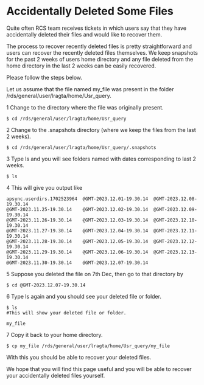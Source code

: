 # Accidentally Deleted Some Files

Quite often RCS team receives tickets  in which users say that they have accidentally deleted their files and would like to recover them.

The process to recover recently deleted files is pretty straightforward and users can recover the recently deleted files themselves. We keep snapshots for the past 2 weeks of users home directory and any file deleted from the home directory in the last 2 weeks can be easily recovered.

Please follow the steps below.

Let us assume that the file named my_file was present in the folder /rds/general/user/lragta/home/Usr_query.

1 Change to the directory where the file was originally present.

```console
$ cd /rds/general/user/lragta/home/Usr_query
```

2 Change to the .snapshots directory (where we keep the files from the last 2 weeks).

```console
$ cd /rds/general/user/lragta/home/Usr_query/.snapshots
```

3 Type ls and you will see folders named with dates corresponding to last 2  weeks.

```console
$ ls
```

4 This will give you output like

```console
apsync.userdirs.1702523964  @GMT-2023.12.01-19.30.14  @GMT-2023.12.08-19.30.14
@GMT-2023.11.25-19.30.14    @GMT-2023.12.02-19.30.14  @GMT-2023.12.09-19.30.14
@GMT-2023.11.26-19.30.14    @GMT-2023.12.03-19.30.14  @GMT-2023.12.10-19.30.14
@GMT-2023.11.27-19.30.14    @GMT-2023.12.04-19.30.14  @GMT-2023.12.11-19.30.14
@GMT-2023.11.28-19.30.14    @GMT-2023.12.05-19.30.14  @GMT-2023.12.12-19.30.14
@GMT-2023.11.29-19.30.14    @GMT-2023.12.06-19.30.14  @GMT-2023.12.13-19.30.14
@GMT-2023.11.30-19.30.14    @GMT-2023.12.07-19.30.14
```

5 Suppose you deleted the file on 7th Dec, then go to that directory by

```console
$ cd @GMT-2023.12.07-19.30.14
```

6 Type ls again and you should see your deleted file or folder.

```console
$ ls
#This will show your deleted file or folder.
 
my_file
```

7 Copy it back to your home directory.

```console
$ cp my_file /rds/general/user/lragta/home/Usr_query/my_file
```

With this you should be able to recover your deleted files.

We hope that you will find this page useful and you will be able to recover your accidentally deleted files yourself. 
